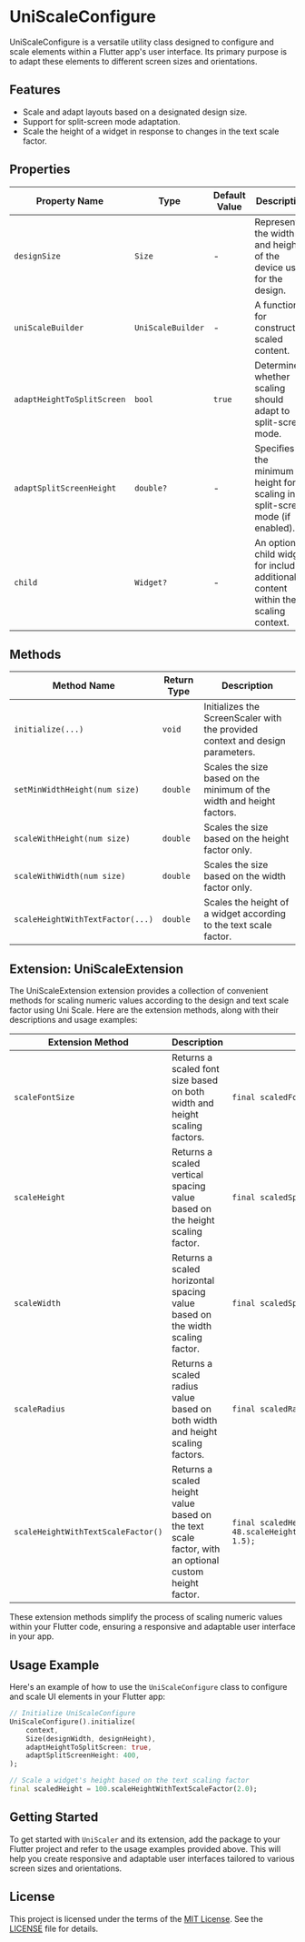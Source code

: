 # UniScaleConfigure

UniScaleConfigure is a versatile utility class designed to configure and scale elements within a Flutter app's user interface. Its primary purpose is to adapt these elements to different screen sizes and orientations.

## Features

- Scale and adapt layouts based on a designated design size.
- Support for split-screen mode adaptation.
- Scale the height of a widget in response to changes in the text scale factor.

## Properties

| Property Name                | Type        | Default Value | Description |
| ---------------------------- | ----------- | ------------- | ----------- |
| `designSize`                | `Size`      | -             | Represents the width and height of the device used for the design. |
| `uniScaleBuilder`           | `UniScaleBuilder` | -       | A function for constructing scaled content. |
| `adaptHeightToSplitScreen`  | `bool`      | `true`        | Determines whether scaling should adapt to split-screen mode. |
| `adaptSplitScreenHeight`    | `double?`   | -             | Specifies the minimum height for scaling in split-screen mode (if enabled). |
| `child`                     | `Widget?`   | -             | An optional child widget for including additional content within the scaling context. |

## Methods

| Method Name                         | Return Type | Description |
| ----------------------------------- | ----------- | ----------- |
| `initialize(...)`                   | `void`      | Initializes the ScreenScaler with the provided context and design parameters. |
| `setMinWidthHeight(num size)`       | `double`    | Scales the size based on the minimum of the width and height factors. |
| `scaleWithHeight(num size)`         | `double`    | Scales the size based on the height factor only. |
| `scaleWithWidth(num size)`          | `double`    | Scales the size based on the width factor only. |
| `scaleHeightWithTextFactor(...)`    | `double`    | Scales the height of a widget according to the text scale factor. |

## Extension: UniScaleExtension

The UniScaleExtension extension provides a collection of convenient methods for scaling numeric values according to the design and text scale factor using Uni Scale. Here are the extension methods, along with their descriptions and usage examples:

| Extension Method                    | Description                                                             | Usage Example                                        |
| ----------------------------------- | ----------------------------------------------------------------------- | ---------------------------------------------------- |
| `scaleFontSize`                     | Returns a scaled font size based on both width and height scaling factors.  | `final scaledFontSize = 20.scaleFontSize;` |
| `scaleHeight`                       | Returns a scaled vertical spacing value based on the height scaling factor. | `final scaledSpacing = 16.scaleHeight;` |
| `scaleWidth`                        | Returns a scaled horizontal spacing value based on the width scaling factor. | `final scaledSpacing = 8.scaleWidth;` |
| `scaleRadius`                       | Returns a scaled radius value based on both width and height scaling factors.  | `final scaledRadius = 10.scaleRadius;` |
| `scaleHeightWithTextScaleFactor()`  | Returns a scaled height value based on the text scale factor, with an optional custom height factor. | `final scaledHeight = 48.scaleHeightWithTextScaleFactor(heightFactor: 1.5);` |

These extension methods simplify the process of scaling numeric values within your Flutter code, ensuring a responsive and adaptable user interface in your app.

## Usage Example

Here's an example of how to use the `UniScaleConfigure` class to configure and scale UI elements in your Flutter app:

```dart
// Initialize UniScaleConfigure
UniScaleConfigure().initialize(
    context,
    Size(designWidth, designHeight),
    adaptHeightToSplitScreen: true,
    adaptSplitScreenHeight: 400,
);

// Scale a widget's height based on the text scaling factor
final scaledHeight = 100.scaleHeightWithTextScaleFactor(2.0);
```

## Getting Started

To get started with `UniScaler` and its extension, add the package to your Flutter project and refer to the usage examples provided above. This will help you create responsive and adaptable user interfaces tailored to various screen sizes and orientations.

## License

This project is licensed under the terms of the [MIT License](LICENSE). See the [LICENSE](LICENSE) file for details.